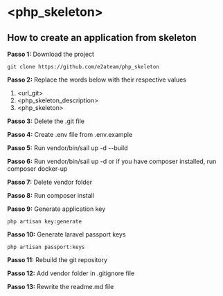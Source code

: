 # <php_skeleton>

How to create an application from skeleton
------------

**Passo 1:** Download the project

```console
git clone https://github.com/e2ateam/php_skeleton
```

**Passo 2:** Replace the words below with their respective values

1. <url_git>
2. <php_skeleton_description>
3. <php_skeleton>

**Passo 3:** Delete the .git file

**Passo 4:** Create .env file from .env.example

**Passo 5:** Run vendor/bin/sail up -d --build

**Passo 6:** Run vendor/bin/sail up -d or if you have composer installed, run composer docker-up

**Passo 7:** Delete vendor folder

**Passo 8:** Run composer install

**Passo 9:** Generate application key

```console
php artisan key:generate
```

**Passo 10:** Generate laravel passport keys

```console
php artisan passport:keys
```

**Passo 11:** Rebuild the git repository

**Passo 12:** Add vendor folder in .gitignore file

**Passo 13:** Rewrite the readme.md file
